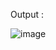 
Output : 



![image](https://github.com/user-attachments/assets/5d8178a2-dfc0-4ae0-b47f-aa4ad4a05d6d)

